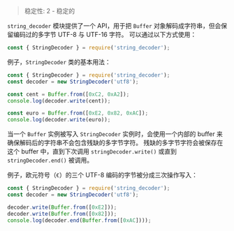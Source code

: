 
<!--introduced_in=v0.10.0-->

> 稳定性: 2 - 稳定的

`string_decoder` 模块提供了一个 API，用于把 `Buffer` 对象解码成字符串，但会保留编码过的多字节 UTF-8 与 UTF-16 字符。
可以通过以下方式使用：

```js
const { StringDecoder } = require('string_decoder');
```

例子，`StringDecoder` 类的基本用法：

```js
const { StringDecoder } = require('string_decoder');
const decoder = new StringDecoder('utf8');

const cent = Buffer.from([0xC2, 0xA2]);
console.log(decoder.write(cent));

const euro = Buffer.from([0xE2, 0x82, 0xAC]);
console.log(decoder.write(euro));
```

当一个 `Buffer` 实例被写入 `StringDecoder` 实例时，会使用一个内部的 buffer 来确保解码后的字符串不会包含残缺的多字节字符。
残缺的多字节字符会被保存在这个 buffer 中，直到下次调用 `stringDecoder.write()` 或直到 `stringDecoder.end()` 被调用。

例子，欧元符号（`€`）的三个 UTF-8 编码的字节被分成三次操作写入：

```js
const { StringDecoder } = require('string_decoder');
const decoder = new StringDecoder('utf8');

decoder.write(Buffer.from([0xE2]));
decoder.write(Buffer.from([0x82]));
console.log(decoder.end(Buffer.from([0xAC])));
```

